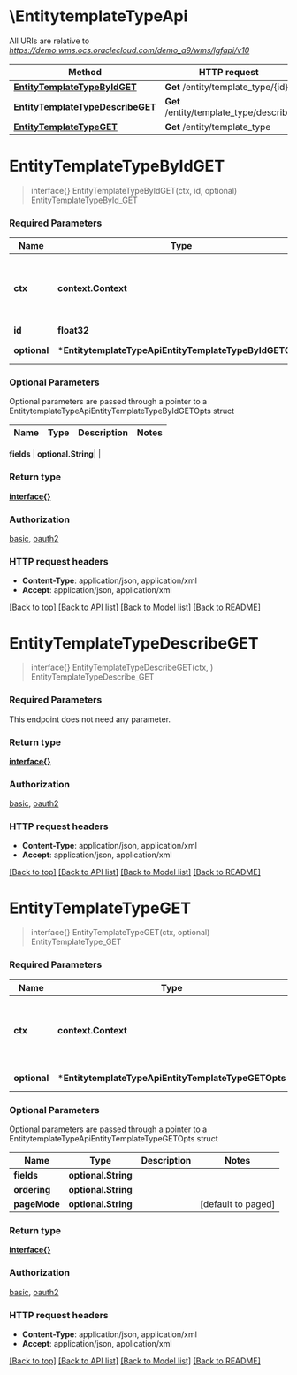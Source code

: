 # \EntitytemplateTypeApi

All URIs are relative to *https://demo.wms.ocs.oraclecloud.com/demo_a9/wms/lgfapi/v10*

Method | HTTP request | Description
------------- | ------------- | -------------
[**EntityTemplateTypeByIdGET**](EntitytemplateTypeApi.md#EntityTemplateTypeByIdGET) | **Get** /entity/template_type/{id} | EntityTemplateTypeById_GET
[**EntityTemplateTypeDescribeGET**](EntitytemplateTypeApi.md#EntityTemplateTypeDescribeGET) | **Get** /entity/template_type/describe | EntityTemplateTypeDescribe_GET
[**EntityTemplateTypeGET**](EntitytemplateTypeApi.md#EntityTemplateTypeGET) | **Get** /entity/template_type | EntityTemplateType_GET


# **EntityTemplateTypeByIdGET**
> interface{} EntityTemplateTypeByIdGET(ctx, id, optional)
EntityTemplateTypeById_GET



### Required Parameters

Name | Type | Description  | Notes
------------- | ------------- | ------------- | -------------
 **ctx** | **context.Context** | context for authentication, logging, cancellation, deadlines, tracing, etc.
  **id** | **float32**|  | 
 **optional** | ***EntitytemplateTypeApiEntityTemplateTypeByIdGETOpts** | optional parameters | nil if no parameters

### Optional Parameters
Optional parameters are passed through a pointer to a EntitytemplateTypeApiEntityTemplateTypeByIdGETOpts struct

Name | Type | Description  | Notes
------------- | ------------- | ------------- | -------------

 **fields** | **optional.String**|  | 

### Return type

[**interface{}**](interface{}.md)

### Authorization

[basic](../README.md#basic), [oauth2](../README.md#oauth2)

### HTTP request headers

 - **Content-Type**: application/json, application/xml
 - **Accept**: application/json, application/xml

[[Back to top]](#) [[Back to API list]](../README.md#documentation-for-api-endpoints) [[Back to Model list]](../README.md#documentation-for-models) [[Back to README]](../README.md)

# **EntityTemplateTypeDescribeGET**
> interface{} EntityTemplateTypeDescribeGET(ctx, )
EntityTemplateTypeDescribe_GET



### Required Parameters
This endpoint does not need any parameter.

### Return type

[**interface{}**](interface{}.md)

### Authorization

[basic](../README.md#basic), [oauth2](../README.md#oauth2)

### HTTP request headers

 - **Content-Type**: application/json, application/xml
 - **Accept**: application/json, application/xml

[[Back to top]](#) [[Back to API list]](../README.md#documentation-for-api-endpoints) [[Back to Model list]](../README.md#documentation-for-models) [[Back to README]](../README.md)

# **EntityTemplateTypeGET**
> interface{} EntityTemplateTypeGET(ctx, optional)
EntityTemplateType_GET



### Required Parameters

Name | Type | Description  | Notes
------------- | ------------- | ------------- | -------------
 **ctx** | **context.Context** | context for authentication, logging, cancellation, deadlines, tracing, etc.
 **optional** | ***EntitytemplateTypeApiEntityTemplateTypeGETOpts** | optional parameters | nil if no parameters

### Optional Parameters
Optional parameters are passed through a pointer to a EntitytemplateTypeApiEntityTemplateTypeGETOpts struct

Name | Type | Description  | Notes
------------- | ------------- | ------------- | -------------
 **fields** | **optional.String**|  | 
 **ordering** | **optional.String**|  | 
 **pageMode** | **optional.String**|  | [default to paged]

### Return type

[**interface{}**](interface{}.md)

### Authorization

[basic](../README.md#basic), [oauth2](../README.md#oauth2)

### HTTP request headers

 - **Content-Type**: application/json, application/xml
 - **Accept**: application/json, application/xml

[[Back to top]](#) [[Back to API list]](../README.md#documentation-for-api-endpoints) [[Back to Model list]](../README.md#documentation-for-models) [[Back to README]](../README.md)

